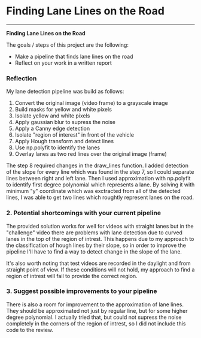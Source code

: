 # **Finding Lane Lines on the Road** 

---

**Finding Lane Lines on the Road**

The goals / steps of this project are the following:
* Make a pipeline that finds lane lines on the road
* Reflect on your work in a written report

### Reflection

My lane detection pipeline was build as follows:
1) Convert the original image (video frame) to a grayscale image
2) Build masks for yellow and white pixels
3) Isolate yellow and white pixels
4) Apply gaussian blur to supress the noise
5) Apply a Canny edge detection
6) Isolate "region of interest" in front of the vehicle
7) Apply Hough transform and detect lines
8) Use np.polyfit to identify the lanes
9) Overlay lanes as two red lines over the original image (frame)

The step 8 required changes in the draw_lines function. I added detection of the slope for every line which was found in the step 7, so I could separate lines between right and left lane.
Then I used approximation with np.polyfit to identify first degree polynomial which represents a lane. By solving it with minimum "y" coordinate which was exctracted from all of the detected lines, I was able to get two lines which roughtly represent lanes on the road. 

### 2. Potential shortcomings with your current pipeline

The provided solution works for well for videos with straight lanes but in the "challenge" video there are problems with lane detection due to curved lanes in the top of the region of intrest. This happens due to my approach to the classification of hough lines by their slope, so in order to improve the pipeline I'll have to find a way to detect change in the slope of the lane.

It's also worth noting that test videos are recorded in the daylight and from straight point of view. If these conditions will not hold, my approach to find a region of intrest will fail to provide the correct region.

### 3. Suggest possible improvements to your pipeline

There is also a room for improvement to the approximation of lane lines. They should be approximated not just by regular line, but for some higher degree polynomial. I actually tried that, but could not supress the noise completely in the corners of the region of intrest, so I did not include this code to the review.
